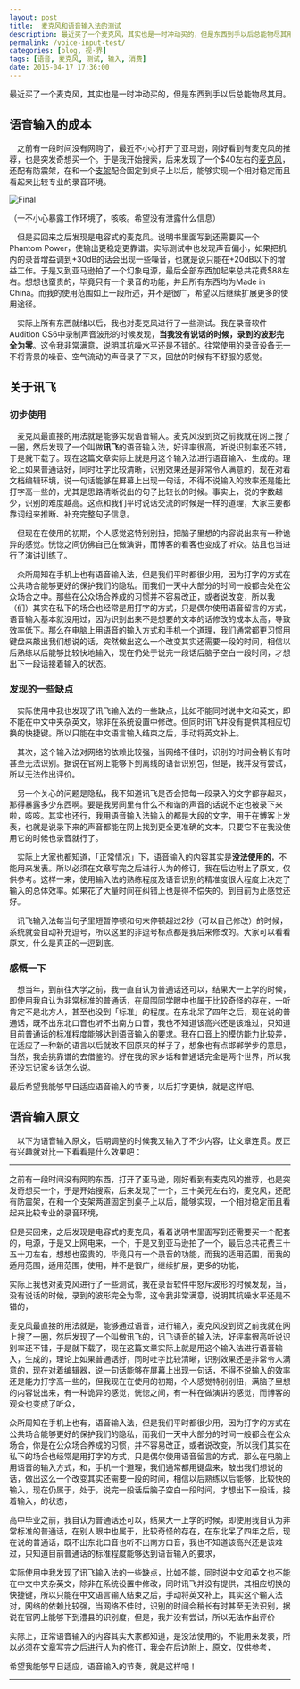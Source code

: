 ```yaml
---
layout: post
title:  麦克风和语音输入法的测试
description: 最近买了一个麦克风，其实也是一时冲动买的，但是东西到手以后总能物尽其用。之后下了一个语音输入法，讯飞。正好写一篇日志测测语音输入法的效果。
permalink: /voice-input-test/
categories: [blog, 视·界]
tags: [语音, 麦克风, 测试, 输入, 消费]
date: 2015-04-17 17:36:00
--- 
```

<pre>最近买了一个麦克风，其实也是一时冲动买的，但是东西到手以后总能物尽其用。之后下了一个语音输入法，讯飞。正好写一篇日志测测语音输入法的效果。</pre>

## 语音输入的成本

　之前有一段时间没有网购了，最近不小心打开了亚马逊，刚好看到有麦克风的推荐，也是突发奇想买一个。于是我开始搜索，后来发现了一个\$40左右的[麦克风](https://www.amazon.com/gp/product/B00KMKIR9Y/ref=oh_aui_detailpage_o02_s00?ie=UTF8&psc=1)，还配有防震架，在和一个[支架](https://www.amazon.com/gp/product/B00DY1F2CS/ref=oh_aui_detailpage_o02_s00?ie=UTF8&psc=1)配合固定到桌子上以后，能够实现一个相对稳定而且看起来比较专业的录音环境。

![Final](http://lanternd.qiniudn.com/Pic4Post/voice-input-test/microphone-set.jpg "麦克风组合")

（一不小心暴露工作环境了，咳咳。希望没有泄露什么信息）

　但是买回来之后发现是电容式的麦克风。说明书里面写到还需要买一个Phantom Power，使输出更稳定更靠谱。实际测试中也发现声音偏小，如果把机内的录音增益调到+30dB的话会出现一些噪音，也就是说只能在+20dB以下的增益工作。于是又到亚马逊拍了一个幻象电源，最后全部东西加起来总共花费\$88左右。想想也蛮贵的，毕竟只有一个录音的功能，并且所有东西均为Made in China。而我的使用范围如上一段所述，并不是很广，希望以后继续扩展更多的使用途径。

　实际上所有东西就绪以后，我也对麦克风进行了一些测试。我在录音软件Audition CS6中录制声音波形的时候发现，**当我没有说话的时候，录到的波形完全为零**。这令我非常满意，说明其抗噪水平还是不错的。往常使用的录音设备无一不将背景的噪音、空气流动的声音录了下来，回放的时候有不舒服的感觉。

## 关于讯飞

### 初步使用

　麦克风最直接的用法就是能够实现语音输入。麦克风没到货之前我就在网上搜了一圈，然后发现了一个叫做**讯飞**的语音输入法，好评率很高，听说识别率还不错，于是就下载了。现在这篇文章实际上就是用这个输入法进行语音输入、生成的。理论上如果普通话好，同时吐字比较清晰，识别效果还是非常令人满意的，现在对着文档编辑环境，说一句话能够在屏幕上出现一句话，不得不说输入的效率还是能比打字高一些的，尤其是思路清晰说出的句子比较长的时候。事实上，说的字数越少，识别的难度越高。这点和我们平时说话交流的时候是一样的道理，大家主要都靠词组来推断、补充完整句子信息。

　但现在在使用的初期，个人感觉这特别别扭，把脑子里想的内容说出来有一种诡异的感觉。恍惚之间仿佛自己在做演讲，而博客的看客也变成了听众。姑且也当进行了演讲训练了。

　众所周知在手机上也有语音输入法，但是我们平时都很少用，因为打字的方式在公共场合能够更好的保护我们的隐私。而我们一天中大部分的时间一般都会处在公众场合之中。那些在公众场合养成的习惯并不容易改正，或者说改变，所以我（们）其实在私下的场合也经常是用打字的方式，只是偶尔使用语音留言的方式，语音输入基本就没用过，因为识别出来不是想要的文本的话修改的成本太高，导致效率低下。那么在电脑上用语音的输入方式和手机一个道理，我们通常都更习惯用键盘来敲出我们想说的话，突然做出这么一个改变其实还需要一段的时间，相信以后熟练以后能够比较快地输入，现在仍处于说完一段话后脑子空白一段时间，才想出下一段话接着输入的状态。

### 发现的一些缺点

　实际使用中我也发现了讯飞输入法的一些缺点，比如不能同时说中文和英文，即不能在中文中夹杂英文，除非在系统设置中修改。但同时讯飞并没有提供其相应切换的快捷键。所以只能在中文语言输入结束之后，手动将英文补上。

　其次，这个输入法对网络的依赖比较强，当网络不佳时，识别的时间会稍长有时甚至无法识别。据说在官网上能够下到离线的语音识别包，但是，我并没有尝试，所以无法作出评价。

　另一个关心的问题是隐私，我不知道讯飞是否会把每一段录入的文字都存起来，那得暴露多少东西啊。要是我房间里有什么不和谐的声音的话说不定也被录下来啦，咳咳。其实也还行，我用语音输入法输入的都是大段的文字，用于在博客上发表，也就是说录下来的声音都能在网上找到更全更准确的文本。只要它不在我没使用它的时候也录音就行了。

　实际上大家也都知道，「正常情况」下，语音输入的内容其实是**没法使用的**，不能用来发表。所以必须在文章写完之后进行人为的修订，我在后边附上了原文，仅供参考。这样一来，使用输入法的熟练程度及语音识别的精准度很大程度上决定了输入的总体效率。如果花了大量时间在纠错上也是得不偿失的。到目前为止感觉还好。

　讯飞输入法每当句子里短暂停顿和句末停顿超过2秒（可以自己修改）的时候，系统就会自动补充逗号，所以这里的非逗号标点都是我后来修改的。大家可以看看原文，什么是真正的一逗到底。

### 感慨一下

　想当年，到前往大学之前，我一直自认为普通话还可以，结果大一上学的时候，即使用我自认为非常标准的普通话，在周围同学眼中也属于比较奇怪的存在，一听肯定不是北方人，甚至也没到「标准」的程度。在东北呆了四年之后，现在说的普通话，既不出东北口音也听不出南方口音，我也不知道该高兴还是该难过，只知道目前普通话的标准程度能够达到语音输入的要求。我在口音上的模仿能力比较差，在适应了一种新的语言以后就改不回原来的样子了，想象也有点邯郸学步的意思，当然，我会挑靠谱的去借鉴的。好在我的家乡话和普通话完全是两个世界，所以我还没忘记家乡话怎么说。

最后希望我能够早日适应语音输入的节奏，以后打字更快，就是这样吧。

## 语音输入原文

　以下为语音输入原文，后期调整的时候我又输入了不少内容，让文章连贯。反正有兴趣就对比一下看看是什么效果吧：

------

之前有一段时间没有网购东西，打开了亚马逊，刚好看到有麦克风的推荐，也是突发奇想买一个，于是开始搜索，后来发现了一个，三十美元左右的，麦克风，还配有防震架，在和一个支架两道固定到桌子上以后，能够实现，一个相对稳定而且看起来比较专业的录音环境，

但是买回来，之后发现是电容式的麦克风，看着说明书里面写到还需要买一个配套的，电源，于是又上网电来，一个，于是又到亚马逊拍了一个，最后总共花费三十五十刀左右，想想也蛮贵的，毕竟只有一个录音的功能，而我的适用范围，而我的适用范围，适用范围，使用，并不是很广，继续扩展，更多的功能，

实际上我也对麦克风进行了一些测试，我在录音软件中怒斥波形的时候发现，当，没有说话的时候，录到的波形完全为零，这令我非常满意，说明其抗噪水平还是不错的，

麦克风最直接的用法就是，能够通过语音，进行输入，麦克风没到货之前我就在网上搜了一圈，然后发现了一个叫做讯飞的，讯飞语音的输入法，好评率很高听说识别率还不错，于是就下载了，现在这篇文章实际上就是用这个输入法进行语音输入，生成的，理论上如果普通话好，同时吐字比较清晰，识别效果还是非常令人满意的，现在对着编辑器，说一句话能够在屏幕上出现一句话，不得不说输入的效率还是能力打字高一些的，但我现在在使用的初期，个人感觉特别别扭，满脑子里想的内容说出来，有一种诡异的感觉，恍惚之间，有一种在做演讲的感觉，而博客的观众也变成了听众，

众所周知在手机上也有，语音输入法，但是我们平时都很少用，因为打字的方式在公共场合能够更好的保护我们的隐私，而我们一天中大部分的时间一般都会在公众场合，你是在公众场合养成的习惯，并不容易改正，或者说改变，所以我们其实在私下的场合也经常是用打字的方式，只是偶尔使用语音留言的方式，那么在电脑上用语音的输入方式，和，手机一个道理，我们通常都用键盘来，敲出我们想说的话，做出这么一个改变其实还需要一段的时间，相信以后熟练以后能够，比较快的输入，现在仍属于，处于，说完一段话后脑子空白一段时间，才想出下一段话，接着输入，的状态，

高中毕业之前，我自认为普通话还可以，结果大一上学的时候，即使用我自认为非常标准的普通话，在别人眼中也属于，比较奇怪的存在，在东北呆了四年之后，现在说的普通话，既不出东北口音也听不出南方口音，我也不知道该高兴还是该难过，只知道目前普通话的标准程度能够达到语音输入的要求，

实际使用中我发现了讯飞输入法的一些缺点，比如不能，同时说中文和英文也不能在中文中夹杂英文，除非在系统设置中修改，同时讯飞并没有提供，其相应切换的快捷键，所以只能在中文语言输入结束之后，手动将英文补上，其实这个输入法对，网络的依赖比较强，当网络不佳时，识别的时间会稍长有时甚至无法识别，据说在官网上能够下到澧县的识别度，但是，我并没有尝试，所以无法作出评价

实际上，正常语音输入的内容其实大家都知道，是没法使用的，不能用来发表，所以必须在文章写完之后进行人为的修订，我会在后边附上，原文，仅供参考，

希望我能够早日适应，语音输入的节奏，就是这样吧！

------